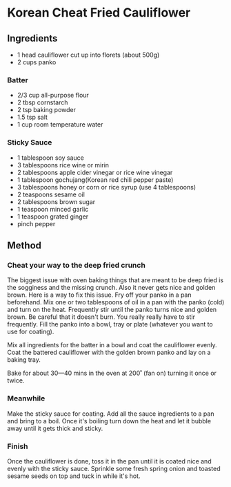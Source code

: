 # Korean Cheat Fried Cauliflower

## Ingredients
- 1 head cauliflower cut up into florets (about 500g)
- 2 cups panko
### Batter
- 2/3 cup all-purpose flour
- 2 tbsp cornstarch
- 2 tsp baking powder
- 1.5 tsp salt
- 1 cup room temperature water
### Sticky Sauce
- 1 tablespoon soy sauce
- 3 tablespoons rice wine or mirin
- 2 tablespoons apple cider vinegar or rice wine vinegar
- 1 tablespoon gochujang(Korean red chili pepper paste)
- 3 tablespoons honey or corn or rice syrup (use 4 tablespoons)
- 2 teaspoons sesame oil
- 2 tablespoons brown sugar
- 1 teaspoon minced garlic
- 1 teaspoon grated ginger
- pinch pepper

## Method
### Cheat your way to the deep fried crunch
The biggest issue with oven baking things that are meant to be deep fried is the sogginess and the missing crunch. Also it never gets nice and golden brown. Here is a way to fix this issue. Fry off your panko in a pan beforehand. Mix one or two tablespoons of oil in a pan with the panko (cold) and turn on the heat. Frequently stir until the panko turns nice and golden brown. Be careful that it doesn't burn. You really really have to stir frequently. Fill the panko into a bowl, tray or plate (whatever you want to use for coating).

Mix all ingredients for the batter in a bowl and coat the cauliflower evenly. Coat the battered cauliflower with the golden brown panko and lay on a baking tray.

Bake for about 30—40 mins in the oven at 200˚ (fan on) turning it once or twice.

### Meanwhile
Make the sticky sauce for coating. Add all the sauce ingredients to a pan and bring to a boil. Once it's boiling turn down the heat and let it bubble away until it gets thick and sticky.

### Finish
Once the cauliflower is done, toss it in the pan until it is coated nice and evenly with the sticky sauce. Sprinkle some fresh spring onion and toasted sesame seeds on top and tuck in while it's hot.